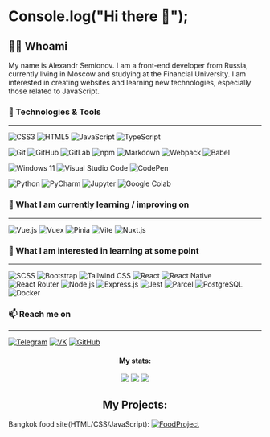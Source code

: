 <h1>Console.log("Hi there 👋");</h1>
<h2>👨‍💻 Whoami</h2>

My name is Alexandr Semionov. I am a front-end developer from Russia, currently living in Moscow and studying at the Financial University. I am interested in creating websites and learning new technologies, especially those related to JavaScript.

### 🔧 Technologies & Tools
---
![CSS3](https://img.shields.io/badge/CSS3-1572B6?style=for-the-badge&logo=css3&logoColor=white)
![HTML5](https://img.shields.io/badge/HTML5-E34F26?style=for-the-badge&logo=html5&logoColor=white)
![JavaScript](https://img.shields.io/badge/JavaScript-F7DF1E?style=for-the-badge&logo=javascript&logoColor=black)
![TypeScript](https://img.shields.io/badge/TypeScript-007ACC?style=for-the-badge&logo=typescript&logoColor=white)

![Git](https://img.shields.io/badge/Git-F05032?style=for-the-badge&logo=git&logoColor=white)
![GitHub](https://img.shields.io/badge/GitHub-181717?style=for-the-badge&logo=github&logoColor=white)
![GitLab](https://img.shields.io/badge/GitLab-FC6D26?style=for-the-badge&logo=gitlab&logoColor=white)
![npm](https://img.shields.io/badge/npm-CB3837?style=for-the-badge&logo=npm&logoColor=white)
![Markdown](https://img.shields.io/badge/Markdown-000000?style=for-the-badge&logo=markdown&logoColor=white)
![Webpack](https://img.shields.io/badge/Webpack-8DD6F9?style=for-the-badge&logo=webpack&logoColor=black)
![Babel](https://img.shields.io/badge/Babel-F9DC3E?style=for-the-badge&logo=babel&logoColor=white)

![Windows 11](https://img.shields.io/badge/Windows_11-0078D6?style=for-the-badge&logo=windows&logoColor=white)
![Visual Studio Code](https://img.shields.io/badge/Visual_Studio_Code-0078d4?style=for-the-badge&logo=visual-studio-code&logoColor=white)
![CodePen](https://img.shields.io/badge/CodePen-000000?style=for-the-badge&logo=codepen&logoColor=white)

![Python](https://img.shields.io/badge/Python-3776AB?style=for-the-badge&logo=python&logoColor=white)
![PyCharm](https://img.shields.io/badge/PyCharm-000000?style=for-the-badge&logo=pycharm&logoColor=white)
![Jupyter](https://img.shields.io/badge/Jupyter-F37626?style=for-the-badge&logo=jupyter&logoColor=white)
![Google Colab](https://img.shields.io/badge/Colab-F9AB00?style=for-the-badge&logo=google-colab&logoColor=white)

### 📖 What I am currently learning / improving on
---
![Vue.js](https://img.shields.io/badge/Vue.js-4FC08D?style=for-the-badge&logo=vue.js&logoColor=white)
![Vuex](https://img.shields.io/badge/Vuex-4A5481?style=for-the-badge&logo=vuex&logoColor=white)
![Pinia](https://img.shields.io/badge/Pinia-9C27B0?style=for-the-badge&logo=vue&logoColor=white)
![Vite](https://img.shields.io/badge/Vite-646CFF?style=for-the-badge&logo=vite&logoColor=white)
![Nuxt.js](https://img.shields.io/badge/Nuxt.js-00DC82?style=for-the-badge&logo=nuxt.js&logoColor=white)

### 👾 What I am interested in learning at some point
---
![SCSS](https://img.shields.io/badge/SCSS-CC6699?style=for-the-badge&logo=sass&logoColor=white)
![Bootstrap](https://img.shields.io/badge/Bootstrap-563D7C?style=for-the-badge&logo=bootstrap&logoColor=white)
![Tailwind CSS](https://img.shields.io/badge/Tailwind_CSS-38B2AC?style=for-the-badge&logo=tailwindcss&logoColor=white)
![React](https://img.shields.io/badge/React-61DAFB?style=for-the-badge&logo=react&logoColor=black)
![React Native](https://img.shields.io/badge/React_Native-61DAFB?style=for-the-badge&logo=react&logoColor=black)
![React Router](https://img.shields.io/badge/React_Router-CA4245?style=for-the-badge&logo=react-router&logoColor=white)
![Node.js](https://img.shields.io/badge/Node.js-339933?style=for-the-badge&logo=nodedotjs&logoColor=white)
![Express.js](https://img.shields.io/badge/Express.js-404D59?style=for-the-badge&logo=express&logoColor=white)
![Jest](https://img.shields.io/badge/Jest-C21325?style=for-the-badge&logo=jest&logoColor=white)
![Parcel](https://img.shields.io/badge/Parcel-FF4C3B?style=for-the-badge&logo=parcel&logoColor=white)
![PostgreSQL](https://img.shields.io/badge/PostgreSQL-4169E1?style=for-the-badge&logo=postgresql&logoColor=white)
![Docker](https://img.shields.io/badge/Docker-2496ED?style=for-the-badge&logo=docker&logoColor=white)

### 📫 Reach me on
---
[![Telegram](https://img.shields.io/badge/Telegram-2CA5E0?style=for-the-badge&logo=telegram&logoColor=white)](https://t.me/alexandralexv)
[![VK](https://img.shields.io/badge/VK-4A76A8?style=for-the-badge&logo=vk&logoColor=white)](https://vk.com/alex_semionov)
[![GitHub](https://img.shields.io/badge/GitHub-181717?style=for-the-badge&logo=github&logoColor=white)](https://github.com/Alexandralexv)

<h4 align=center>My stats:</h4>
<div align="center">
          <img  src="http://github-profile-summary-cards.vercel.app/api/cards/profile-details?username=alexandralexv&theme=apprentice"/>
          <img  src="http://github-profile-summary-cards.vercel.app/api/cards/most-commit-language?username=alexandralexv&theme=apprentice"/>
          <img  src="http://github-profile-summary-cards.vercel.app/api/cards/stats?username=alexandralexv&theme=apprentice"/>
</div>
          
<h2 align=center>My Projects:</h2>          

Bangkok food site(HTML/CSS/JavaScript): [![FoodProject](https://img.shields.io/badge/FoodProject-181717?style=for-the-badge&logo=github&logoColor=white)](https://github.com/Alexandralexv/FoodProject)

          
          
          
          
          
          
          

          
          
          
